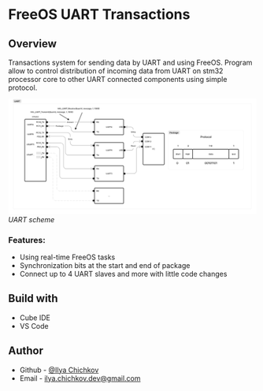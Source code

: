 # FreeOS UART Transactions

## Overview

Transactions system for sending data by UART and using FreeOS.
Program allow to control distribution of incoming data from UART on
stm32 processor core to other UART connected components using simple protocol.

![alt text](readme/scheme_overview.jpg "Sceme")
*UART scheme*

### Features:

- Using real-time FreeOS tasks
- Synchronization bits at the start and end of package
- Connect up to 4 UART slaves and more with little code changes

## Build with

- Cube IDE
- VS Code

## Author

- Github - [@Ilya Chichkov](https://github.com/IlyaChichkov?tab=repositories)
- Email - ilya.chichkov.dev@gmail.com